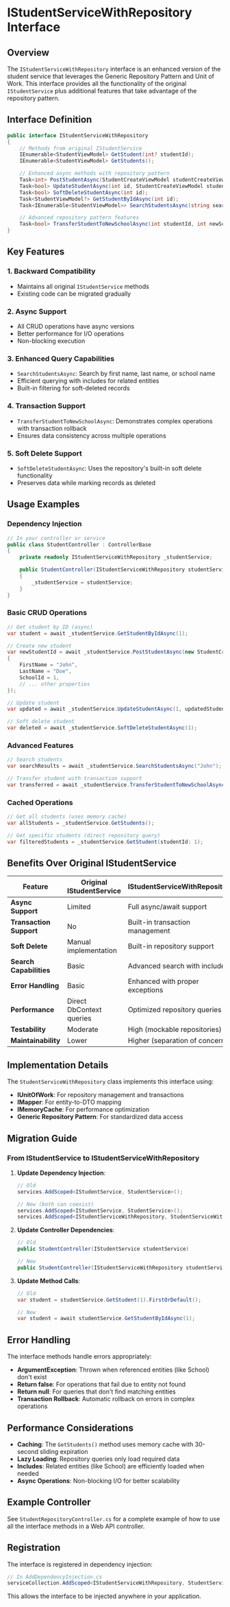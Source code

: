 # IStudentServiceWithRepository Interface

## Overview

The `IStudentServiceWithRepository` interface is an enhanced version of the student service that leverages the Generic Repository Pattern and Unit of Work. This interface provides all the functionality of the original `IStudentService` plus additional features that take advantage of the repository pattern.

## Interface Definition

```csharp
public interface IStudentServiceWithRepository
{
    // Methods from original IStudentService
    IEnumerable<StudentViewModel> GetStudent(int? studentId);
    IEnumerable<StudentViewModel> GetStudents();

    // Enhanced async methods with repository pattern
    Task<int> PostStudentAsync(StudentCreateViewModel studentCreateViewModel);
    Task<bool> UpdateStudentAsync(int id, StudentCreateViewModel studentUpdateViewModel);
    Task<bool> SoftDeleteStudentAsync(int id);
    Task<StudentViewModel?> GetStudentByIdAsync(int id);
    Task<IEnumerable<StudentViewModel>> SearchStudentsAsync(string searchTerm);

    // Advanced repository pattern features
    Task<bool> TransferStudentToNewSchoolAsync(int studentId, int newSchoolId);
}
```

## Key Features

### 1. **Backward Compatibility**

- Maintains all original `IStudentService` methods
- Existing code can be migrated gradually

### 2. **Async Support**

- All CRUD operations have async versions
- Better performance for I/O operations
- Non-blocking execution

### 3. **Enhanced Query Capabilities**

- `SearchStudentsAsync`: Search by first name, last name, or school name
- Efficient querying with includes for related entities
- Built-in filtering for soft-deleted records

### 4. **Transaction Support**

- `TransferStudentToNewSchoolAsync`: Demonstrates complex operations with transaction rollback
- Ensures data consistency across multiple operations

### 5. **Soft Delete Support**

- `SoftDeleteStudentAsync`: Uses the repository's built-in soft delete functionality
- Preserves data while marking records as deleted

## Usage Examples

### Dependency Injection

```csharp
// In your controller or service
public class StudentController : ControllerBase
{
    private readonly IStudentServiceWithRepository _studentService;

    public StudentController(IStudentServiceWithRepository studentService)
    {
        _studentService = studentService;
    }
}
```

### Basic CRUD Operations

```csharp
// Get student by ID (async)
var student = await _studentService.GetStudentByIdAsync(1);

// Create new student
var newStudentId = await _studentService.PostStudentAsync(new StudentCreateViewModel
{
    FirstName = "John",
    LastName = "Doe",
    SchoolId = 1,
    // ... other properties
});

// Update student
var updated = await _studentService.UpdateStudentAsync(1, updatedStudentData);

// Soft delete student
var deleted = await _studentService.SoftDeleteStudentAsync(1);
```

### Advanced Features

```csharp
// Search students
var searchResults = await _studentService.SearchStudentsAsync("John");

// Transfer student with transaction support
var transferred = await _studentService.TransferStudentToNewSchoolAsync(studentId: 1, newSchoolId: 2);
```

### Cached Operations

```csharp
// Get all students (uses memory cache)
var allStudents = _studentService.GetStudents();

// Get specific students (direct repository query)
var filteredStudents = _studentService.GetStudent(studentId: 1);
```

## Benefits Over Original IStudentService

| Feature                 | Original IStudentService | IStudentServiceWithRepository   |
| ----------------------- | ------------------------ | ------------------------------- |
| **Async Support**       | Limited                  | Full async/await support        |
| **Transaction Support** | No                       | Built-in transaction management |
| **Soft Delete**         | Manual implementation    | Built-in repository support     |
| **Search Capabilities** | Basic                    | Advanced search with includes   |
| **Error Handling**      | Basic                    | Enhanced with proper exceptions |
| **Performance**         | Direct DbContext queries | Optimized repository queries    |
| **Testability**         | Moderate                 | High (mockable repositories)    |
| **Maintainability**     | Lower                    | Higher (separation of concerns) |

## Implementation Details

The `StudentServiceWithRepository` class implements this interface using:

- **IUnitOfWork**: For repository management and transactions
- **IMapper**: For entity-to-DTO mapping
- **IMemoryCache**: For performance optimization
- **Generic Repository Pattern**: For standardized data access

## Migration Guide

### From IStudentService to IStudentServiceWithRepository

1. **Update Dependency Injection**:

   ```csharp
   // Old
   services.AddScoped<IStudentService, StudentService>();

   // New (both can coexist)
   services.AddScoped<IStudentService, StudentService>();
   services.AddScoped<IStudentServiceWithRepository, StudentServiceWithRepository>();
   ```

2. **Update Controller Dependencies**:

   ```csharp
   // Old
   public StudentController(IStudentService studentService)

   // New
   public StudentController(IStudentServiceWithRepository studentService)
   ```

3. **Update Method Calls**:

   ```csharp
   // Old
   var student = studentService.GetStudent(1).FirstOrDefault();

   // New
   var student = await studentService.GetStudentByIdAsync(1);
   ```

## Error Handling

The interface methods handle errors appropriately:

- **ArgumentException**: Thrown when referenced entities (like School) don't exist
- **Return false**: For operations that fail due to entity not found
- **Return null**: For queries that don't find matching entities
- **Transaction Rollback**: Automatic rollback on errors in complex operations

## Performance Considerations

- **Caching**: The `GetStudents()` method uses memory cache with 30-second sliding expiration
- **Lazy Loading**: Repository queries only load required data
- **Includes**: Related entities (like School) are efficiently loaded when needed
- **Async Operations**: Non-blocking I/O for better scalability

## Example Controller

See `StudentRepositoryController.cs` for a complete example of how to use all the interface methods in a Web API controller.

## Registration

The interface is registered in dependency injection:

```csharp
// In AddDependencyInjection.cs
serviceCollection.AddScoped<IStudentServiceWithRepository, StudentServiceWithRepository>();
```

This allows the interface to be injected anywhere in your application.
